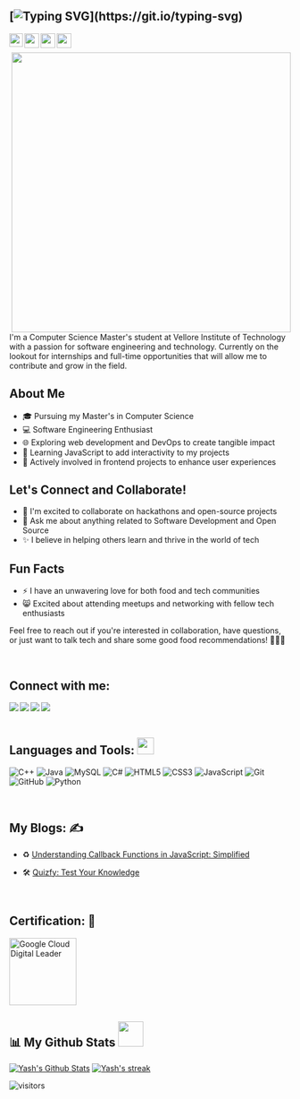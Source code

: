 ## [![Typing SVG](https://readme-typing-svg.herokuapp.com?font=Montserrat&weight=600&size=29&duration=4000&pause=1000&width=435&lines=Hi+%F0%9F%91%8B+I'm+Yash!)](https://git.io/typing-svg)

<a href="https://www.linkedin.com/in/yash-shah-ys/">

  <img align="left" width="24px" src="https://cdn-icons-png.flaticon.com/512/174/174857.png" />

</a>

<a href="https://twitter.com/_code4Y">

  <img align="left" width="26px" src="https://logodownload.org/wp-content/uploads/2014/09/twitter-logo-6.png" />

</a>

<a href="https://www.youtube.com/ProgrammingGuru">

  <img align="left" width="26px" src="https://i.pinimg.com/originals/46/02/cb/4602cbc18967da9c1eba7452905cd99b.png" />

</a>

<a href="https://yashcode4y.hashnode.dev/">
  <img align="left" width="26px" src="https://cdn.hashnode.com/res/hashnode/image/upload/v1611902473383/CDyAuTy75.png" />
</a>

<br>

<br>

<img align="right" width="500px" src="https://img.freepik.com/free-photo/rear-view-programmer-working-all-night-long_1098-18697.jpg" />

I'm a Computer Science Master's student at Vellore Institute of Technology with a passion for software engineering and technology. Currently on the lookout for internships and full-time opportunities that will allow me to contribute and grow in the field.

## About Me
- 🎓 Pursuing my Master's in Computer Science
- 💻 Software Engineering Enthusiast
- 🌐 Exploring web development and DevOps to create tangible impact
- 🌱 Learning JavaScript to add interactivity to my projects
- 🔧 Actively involved in frontend projects to enhance user experiences

## Let's Connect and Collaborate!
- 👯 I'm excited to collaborate on hackathons and open-source projects
- 💬 Ask me about anything related to Software Development and Open Source
- ✨ I believe in helping others learn and thrive in the world of tech

## Fun Facts
- ⚡ I have an unwavering love for both food and tech communities
- 😸 Excited about attending meetups and networking with fellow tech enthusiasts

Feel free to reach out if you're interested in collaboration, have questions, or just want to talk tech and share some good food recommendations! 🍔👩‍💻


<br>


## Connect with me:
  <a href="https://www.linkedin.com/in/yash-shah-ys/" target="_blank" >
  <img align="left"  src="https://img.shields.io/badge/LinkedIn-0077B5?style=for-the-badge&logo=linkedin&logoColor=white" />
  </a>
  <a href="https://twitter.com/_code4Y" target="_blank" >
    <img align="left" src="https://img.shields.io/badge/Twitter-1DA1F2?style=for-the-badge&logo=twitter&logoColor=white" />
  </a>
  <a href="https://youtube.com/ProgrammingGuru" target="_blank" >
    <img align="left" src="https://img.shields.io/badge/YouTube-%23FF0000.svg?style=for-the-badge&logo=YouTube&logoColor=white" />
  </a>
  <a href="https://yashcode4y.hashnode.dev/" target="_blank">
    <img align="left" src="https://img.shields.io/badge/Hashnode-2962FF?style=for-the-badge&logo=hashnode&logoColor=white" />
  </a>

  <br>
  <br>

## Languages and Tools: <img src="https://github.com/TheDudeThatCode/TheDudeThatCode/blob/master/Assets/Mario_Hello_Big.gif" height="30px">
![C++](https://img.shields.io/badge/c++-%2300599C.svg?style=for-the-badge&logo=c%2B%2B&logoColor=white)
![Java](https://img.shields.io/badge/java-%23ED8B00.svg?style=for-the-badge&logo=java&logoColor=white)
![MySQL](https://img.shields.io/badge/mysql-%2300f.svg?style=for-the-badge&logo=mysql&logoColor=white)
![C#](https://img.shields.io/badge/c%23-%23239120.svg?style=for-the-badge&logo=c-sharp&logoColor=white)
![HTML5](https://img.shields.io/badge/html5-%23E34F26.svg?style=for-the-badge&logo=html5&logoColor=white)
![CSS3](https://img.shields.io/badge/css3-%231572B6.svg?style=for-the-badge&logo=css3&logoColor=white)
![JavaScript](https://img.shields.io/badge/javascript-%23323330.svg?style=for-the-badge&logo=javascript&logoColor=%23F7DF1E)
![Git](https://img.shields.io/badge/git-%23F05033.svg?style=for-the-badge&logo=git&logoColor=white)
![GitHub](https://img.shields.io/badge/github-%23121011.svg?style=for-the-badge&logo=github&logoColor=white)
![Python](https://img.shields.io/badge/python-3670A0?style=for-the-badge&logo=python&logoColor=ffdd54)

<br>

## My Blogs: ✍️  

* ♻️ [Understanding Callback Functions in JavaScript: Simplified](https://yashcode4y.hashnode.dev/understanding-callback-functions)  

* 🛠️ [Quizfy: Test Your Knowledge](https://yashcode4y.hashnode.dev/quizfy-test-your-knowledge)

<br>

## Certification: 📜

<a href="https://www.credential.net/42e044be-57aa-4a71-bd04-b66616df7eea?key=8bbf98b2ffee5579e8623bc17410fcbc4c33796acbe172044bc9c6d281e322d0"> 
  
  <img alt="Google Cloud Digital Leader" src="https://i0.wp.com/shuvankar.com/wp-content/uploads/2022/09/CDL_Logo.png" height="120px" />

</a>

<br>

## 📊 My Github Stats <img src="https://user-images.githubusercontent.com/76244600/130684889-4425a8ef-53ba-48f3-9433-871976fba0e9.gif" height="45px">

  
 <p align="center">
   
   <a href="#"><img alt="Yash's Github Stats" src="https://github-readme-stats.vercel.app/api?username=code4y&rank_icon=github&title_color=4df3ff&text_color=fffff&theme=transparent" /></a> 
   <a href="#"><img  alt="Yash's streak"  src="https://github-readme-streak-stats.herokuapp.com/?user=code4Y&theme=black-ice&hide_border=false&stroke=0000&background=0D1117" /> </a>
   
 </p>



![visitors](https://visitor-badge.laobi.icu/badge?page_id=code4Y)
